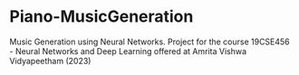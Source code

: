 # Piano-MusicGeneration
Music Generation using Neural Networks. Project for the course 19CSE456 - Neural Networks and Deep Learning offered at Amrita Vishwa Vidyapeetham (2023)
